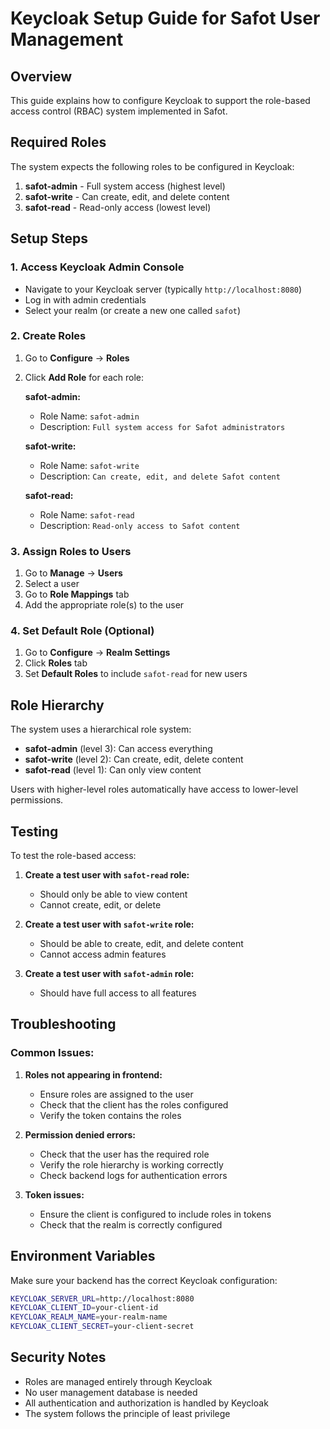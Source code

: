 # Keycloak Setup Guide for Safot User Management

## Overview
This guide explains how to configure Keycloak to support the role-based access control (RBAC) system implemented in Safot.

## Required Roles

The system expects the following roles to be configured in Keycloak:

1. **safot-admin** - Full system access (highest level)
2. **safot-write** - Can create, edit, and delete content
3. **safot-read** - Read-only access (lowest level)

## Setup Steps

### 1. Access Keycloak Admin Console
- Navigate to your Keycloak server (typically `http://localhost:8080`)
- Log in with admin credentials
- Select your realm (or create a new one called `safot`)

### 2. Create Roles
1. Go to **Configure** → **Roles**
2. Click **Add Role** for each role:

   **safot-admin:**
   - Role Name: `safot-admin`
   - Description: `Full system access for Safot administrators`

   **safot-write:**
   - Role Name: `safot-write`
   - Description: `Can create, edit, and delete Safot content`

   **safot-read:**
   - Role Name: `safot-read`
   - Description: `Read-only access to Safot content`

### 3. Assign Roles to Users
1. Go to **Manage** → **Users**
2. Select a user
3. Go to **Role Mappings** tab
4. Add the appropriate role(s) to the user

### 4. Set Default Role (Optional)
1. Go to **Configure** → **Realm Settings**
2. Click **Roles** tab
3. Set **Default Roles** to include `safot-read` for new users

## Role Hierarchy

The system uses a hierarchical role system:
- **safot-admin** (level 3): Can access everything
- **safot-write** (level 2): Can create, edit, delete content
- **safot-read** (level 1): Can only view content

Users with higher-level roles automatically have access to lower-level permissions.

## Testing

To test the role-based access:

1. **Create a test user with `safot-read` role:**
   - Should only be able to view content
   - Cannot create, edit, or delete

2. **Create a test user with `safot-write` role:**
   - Should be able to create, edit, and delete content
   - Cannot access admin features

3. **Create a test user with `safot-admin` role:**
   - Should have full access to all features

## Troubleshooting

### Common Issues:

1. **Roles not appearing in frontend:**
   - Ensure roles are assigned to the user
   - Check that the client has the roles configured
   - Verify the token contains the roles

2. **Permission denied errors:**
   - Check that the user has the required role
   - Verify the role hierarchy is working correctly
   - Check backend logs for authentication errors

3. **Token issues:**
   - Ensure the client is configured to include roles in tokens
   - Check that the realm is correctly configured

## Environment Variables

Make sure your backend has the correct Keycloak configuration:

```bash
KEYCLOAK_SERVER_URL=http://localhost:8080
KEYCLOAK_CLIENT_ID=your-client-id
KEYCLOAK_REALM_NAME=your-realm-name
KEYCLOAK_CLIENT_SECRET=your-client-secret
```

## Security Notes

- Roles are managed entirely through Keycloak
- No user management database is needed
- All authentication and authorization is handled by Keycloak
- The system follows the principle of least privilege